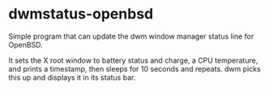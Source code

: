 # dwmstatus-openbsd

Simple program that can update the dwm window manager status line for
OpenBSD.

It sets the X root window to battery status and charge, a CPU
temperature, and prints a timestamp, then sleeps for 10 seconds and
repeats. dwm picks this up and displays it in its status bar.
